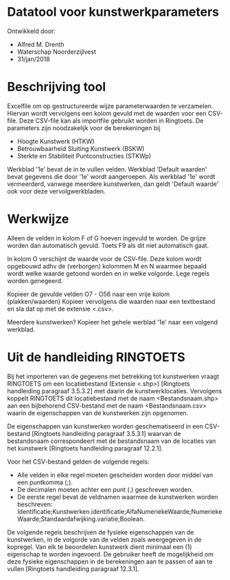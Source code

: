 # Datatool voor kunstwerkparameters

Ontwikkeld door: 
* Alfred M. Drenth
* Waterschap Noorderzijlvest
* 31/jan/2018


# Beschrijving tool

Excelfile om op gestructureerde wijze parameterwaarden te verzamelen. Hiervan wordt vervolgens een kolom gevuld met de waarden voor een CSV-file. Deze CSV-file kan als importfile gebruikt worden in Ringtoets. De parameters zijn noodzakelijk voor de berekeningen bij

* Hoogte Kunstwerk (HTKW)
* Betrouwbaarheid Sluiting Kunstwerk (BSKW)
* Sterkte en Stabiliteit Puntconstructies (STKWp)

Werkblad '1e' bevat de in  te vullen velden.
Werkblad 'Default waarden' bevat gegevens die door '1e' wordt aangeroepen. Als werkblad '1e' wordt vermeerderd, vanwege meerdere kunstwerken, dan geldt 'Default waarde' ook voor deze vervolgwerkbladen.

# Werkwijze

Alleen de velden in kolom F of G hoeven ingevuld te worden. De grijze worden dan automatisch gevuld. Toets F9 als dit niet automatisch gaat.

In kolom O verschijnt de waarde voor de CSV-file. Deze kolom wordt opgebouwd adhv de (verborgen) kolommen M en N waarmee bepaald wordt welke waarde getoond worden en in welke volgorde. Lege regels worden genegeerd. 

Kopieer de gevulde velden O7 - O56 naar een vrije kolom (plakken/waarden)
Kopieer vervolgens die waarden naar een textbestand en sla dat op met de extensie <.csv>.


Meerdere kunstwerken? Kopieer het gehele werblad '1e' naar een volgend werkblad.


# Uit de handleiding RINGTOETS

Bij het importeren van de gegevens met betrekking tot kunstwerken vraagt RINGTOETS om een locatiebestand (Extensie <.shp>) [Ringtoets handleiding paragraaf 3.5.3.2] met daarin de kunstwerklocaties. Vervolgens koppelt RINGTOETS dit locatiebestand met de naam <Bestandsnaam.shp> aan een bijbehorend CSV-bestand met de naam <Bestandsnaam.csv> waarin de eigenschappen van de kunstwerken zijn opgenomen.

De eigenschappen van kunstwerken worden geschematiseerd in een CSV-bestand [Ringtoets handleiding paragraaf 3.5.3.1] waarvan de bestandsnaam correspondeert met de bestandsnaam van de locaties van het kunstwerk [Ringtoets handleiding paragraaf 12.2.1]. 

Voor het CSV-bestand gelden de volgende regels:
* Alle velden in elke regel moeten gescheiden worden door middel van een puntkomma (;).
* De decimalen moeten achter een punt (.) geschreven worden.
* De eerste regel bevat de veldnamen waarmee de kunstwerken worden beschreven:  Identificatie;Kunstwerken.identificatie;AlfaNumeriekeWaarde;NumeriekeWaarde;Standaardafwijking.variatie;Boolean.

De volgende regels beschrijven de fysieke eigenschappen van de kunstwerken, in de volgorde van de velden zoals weergegeven in de kopregel. Van elk te beoordelen kunstwerk dient minimaal een (1) eigenschap te worden ingevoerd. De gebruiker heeft de mogelijkheid om deze fysieke eigenschappen in de berekeningen aan te passen of aan te vullen [Ringtoets handleiding paragraaf 12.3.1].